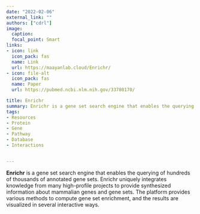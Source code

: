 ```yaml
---
date: "2022-02-06"
external_link: ""
authors: ["cdrl"]
image:
  caption: 
  focal_point: Smart
links:
- icon: link
  icon_pack: fas
  name: Link
  url: https://maayanlab.cloud/Enrichr/
- icon: file-alt
  icon_pack: fas
  name: Paper
  url: https://pubmed.ncbi.nlm.nih.gov/33780170/

title: Enrichr
summary: Enrichr is a gene set search engine that enables the querying of hundreds of thousands of annotated gene sets.
tags:
- Resources
- Protein
- Gene
- Pathway
- Database
- Interactions


---
```



**Enrichr** is a gene set search engine that enables the querying of hundreds of thousands of annotated gene sets. Enrichr uniquely integrates knowledge from many high-profile projects to provide synthesized information about mammalian genes and gene sets. The platform provides various methods to compute gene set enrichment, and the results are visualized in several interactive ways.




